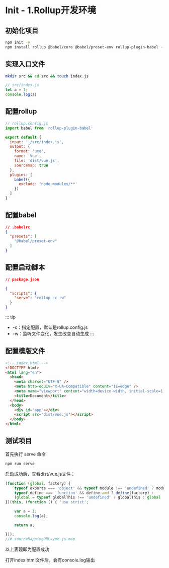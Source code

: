 # Init - 1.Rollup开发环境

## 初始化项目

``` bash
npm init -y
npm install rollup @babel/core @babel/preset-env rollup-plugin-babel --save-dev
```

## 实现入口文件

``` bash
mkdir src && cd src && touch index.js
```

``` js
// src/index.js
let a = 1;
console.log(a)
```

## 配置rollup

``` js
// rollup.config.js
import babel from 'rollup-plugin-babel'

export default {
  input: './src/index.js',
  output: {
    format: 'umd',
    name: 'Vue',
    file: 'dist/vue.js',
    sourcemap: true
  },
  plugins: [
    babel({
      exclude: 'node_modules/**'
    })
  ]
}
```

## 配置babel

``` json
// .babelrc
{
  "presets": [
    "@babel/preset-env"
  ]
}
```

## 配置启动脚本

``` json
// package.json

{
  "scripts": {
    "serve": "rollup -c -w"
  }
}
```

::: tip
* -c：指定配置，默认是rollup.config.js
* -w：监听文件变化，发生改变自动生成
:::

## 配置模版文件

``` html
<!-- index.html -->
<!DOCTYPE html>
<html lang="en">
  <head>
    <meta charset="UTF-8" />
    <meta http-equiv="X-UA-Compatible" content="IE=edge" />
    <meta name="viewport" content="width=device-width, initial-scale=1.0" />
    <title>Document</title>
  </head>
  <body>
    <div id="app"></div>
    <script src="dist/vue.js"></script>
  </body>
</html>
```

## 测试项目

首先执行 serve 命令

``` bash
npm run serve
```

启动成功后，查看dist/vue.js文件：

``` js
(function (global, factory) {
	typeof exports === 'object' && typeof module !== 'undefined' ? module.exports = factory() :
	typeof define === 'function' && define.amd ? define(factory) :
	(global = typeof globalThis !== 'undefined' ? globalThis : global || self, global.Vue = factory());
})(this, (function () { 'use strict';

	var a = 1;
	console.log(a);

	return a;

}));
//# sourceMappingURL=vue.js.map
```

以上表现即为配置成功

打开index.html文件后，会有console.log输出
